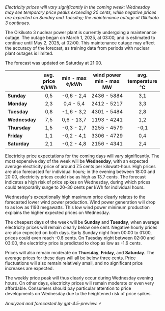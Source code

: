 *Electricity prices will vary significantly in the coming week: Wednesday may see temporary price peaks exceeding 20 cents, while negative prices are expected on Sunday and Tuesday; the maintenance outage at Olkiluoto 3 continues.*

The Olkiluoto 3 nuclear power plant is currently undergoing a maintenance outage. The outage began on March 1, 2025, at 03:00, and is estimated to continue until May 2, 2025, at 02:00. This maintenance outage may affect the accuracy of the forecast, as training data from periods with nuclear plant outages is limited.

The forecast was updated on Saturday at 21:00.

|              | avg.<br>price<br>¢/kWh | min - max<br>¢/kWh | wind power<br>min - max<br>MW | avg.<br>temperature<br>°C |
|:-------------|:----------------------:|:------------------:|:-----------------------------:|:-------------------------:|
| **Sunday**   |          0,5           |    -0,6 - 2,4      |         2436 - 5884           |           3,1             |
| **Monday**   |          2,3           |     0,4 - 5,4      |         2412 - 5217           |           3,3             |
| **Tuesday**  |          0,8           |    -1,6 - 3,2      |         4301 - 5484           |           2,8             |
| **Wednesday**|          7,5           |     0,6 - 13,7     |         1193 - 4241           |           1,2             |
| **Thursday** |          1,5           |    -0,3 - 2,7      |         3255 - 4579           |          -0,1             |
| **Friday**   |          1,1           |    -0,2 - 4,1      |         3306 - 4729           |           0,4             |
| **Saturday** |          2,1           |    -0,2 - 4,8      |         2156 - 4341           |           2,4             |

Electricity price expectations for the coming days will vary significantly. The most expensive day of the week will be **Wednesday**, with an expected average electricity price of around 7.5 cents per kilowatt-hour. High prices are also forecasted for individual hours; in the evening between 18:00 and 20:00, electricity prices could rise as high as 13.7 cents. The forecast indicates a high risk of price spikes on Wednesday, during which prices could temporarily surge to 20–30 cents per kWh for individual hours.

Wednesday's exceptionally high maximum price clearly relates to the forecasted lower wind power production. Wind power generation will drop to as low as 1193 megawatts. This low wind power minimum production explains the higher expected prices on Wednesday.

The cheapest days of the week will be **Sunday** and **Tuesday**, when average electricity prices will remain clearly below one cent. Negative hourly prices are also expected on both days. Early Sunday night from 00:00 to 01:00, prices could even reach -0.6 cents. On Tuesday night between 02:00 and 03:00, the electricity price is predicted to drop as low as -1.6 cents.

Prices will also remain moderate on **Thursday**, **Friday**, and **Saturday**. The average prices for these days will all be below three cents. Price fluctuations will also remain relatively small, and no significant price increases are expected.

The weekly price peak will thus clearly occur during Wednesday evening hours. On other days, electricity prices will remain moderate or even very affordable. Consumers should pay particular attention to price developments on Wednesday due to the heightened risk of price spikes.

*Analyzed and forecasted by gpt-4.5-preview.* ⚡
